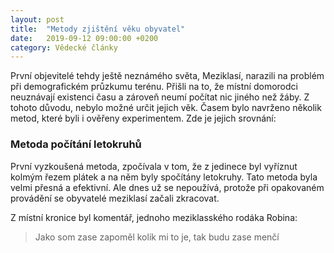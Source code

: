 ```yaml
---
layout: post
title:  "Metody zjištění věku obyvatel"
date:   2019-09-12 09:00:00 +0200
category: Vědecké články
---
```


První objevitelé tehdy ještě neznámého světa, Meziklasí, narazili na problém při demografickém průzkumu terénu. Přišli na to, že místní domorodci neuznávají existenci času a zároveň neumí počítat nic jiného než žáby. Z tohoto důvodu, nebylo možné určit jejich věk. Časem bylo navrženo několik metod, které byli i ověřeny experimentem. Zde je jejich srovnání:

### Metoda počítání letokruhů
První vyzkoušená metoda, zpočívala v tom, že z jedinece byl vyříznut kolmým řezem plátek a na něm byly spočítány letokruhy. Tato metoda byla velmi přesná a efektivní. Ale dnes už se nepoužívá, protože při opakovaném provádění se obyvatelé meziklasí začali zkracovat.

Z místní kronice byl komentář, jednoho meziklasského rodáka Robina:
>Jako som zase zapoměl kolik mi to je, tak budu zase menčí
